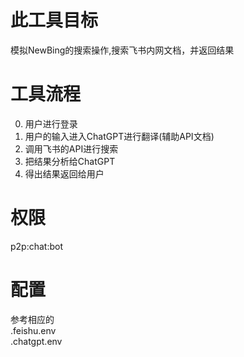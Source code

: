 # 此工具目标
模拟NewBing的搜索操作,搜索飞书内网文档，并返回结果


# 工具流程
0. 用户进行登录
1. 用户的输入进入ChatGPT进行翻译(辅助API文档)
2. 调用飞书的API进行搜索
3. 把结果分析给ChatGPT
4. 得出结果返回给用户

# 权限
p2p:chat:bot


# 配置
参考相应的  
.feishu.env  
.chatgpt.env   
